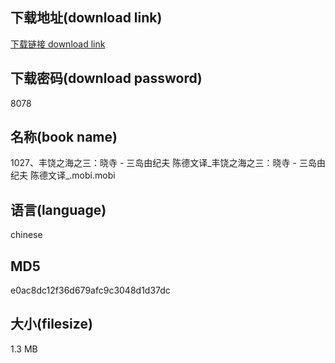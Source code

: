 ## 下载地址(download link)
[下载链接 download link](https://voluble-croquembouche-d321dc.netlify.app/?s=1027%E3%80%81%E4%B8%B0%E9%A5%B6%E4%B9%8B%E6%B5%B7%E4%B9%8B%E4%B8%89%EF%BC%9A%E6%99%93%E5%AF%BA+-+%E4%B8%89%E5%B2%9B%E7%94%B1%E7%BA%AA%E5%A4%AB+%E9%99%88%E5%BE%B7%E6%96%87%E8%AF%91_%E4%B8%B0%E9%A5%B6%E4%B9%8B%E6%B5%B7%E4%B9%8B%E4%B8%89%EF%BC%9A%E6%99%93%E5%AF%BA+-+%E4%B8%89%E5%B2%9B%E7%94%B1%E7%BA%AA%E5%A4%AB+%E9%99%88%E5%BE%B7%E6%96%87%E8%AF%91_.mobi)

## 下载密码(download password)
8078

## 名称(book name)
1027、丰饶之海之三：晓寺 - 三岛由纪夫 陈德文译_丰饶之海之三：晓寺 - 三岛由纪夫 陈德文译_.mobi.mobi

## 语言(language)
chinese

## MD5
e0ac8dc12f36d679afc9c3048d1d37dc

## 大小(filesize)
1.3 MB
